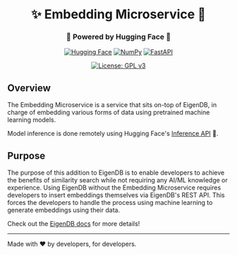 <div align="center">

# ✨ Embedding Microservice 🧠

### 🤗 Powered by Hugging Face 🤗

[![Hugging Face](https://img.shields.io/badge/Hugging%20Face-FFD21E?logo=huggingface&logoColor=000)](#)
[![NumPy](https://img.shields.io/badge/NumPy-4DABCF?logo=numpy&logoColor=fff)](#)
[![FastAPI](https://img.shields.io/badge/FastAPI-009485.svg?logo=fastapi&logoColor=white)](#)

[![License: GPL v3](https://img.shields.io/badge/License-GPLv3-blue.svg)](https://www.gnu.org/licenses/gpl-3.0)

</div>

## Overview

The Embedding Microservice is a service that sits on-top of EigenDB, in charge of embedding various forms of data using pretrained machine learning models.

Model inference is done remotely using Hugging Face's [Inference API](https://huggingface.co/docs/huggingface_hub/en/guides/inference) 🤗.

## Purpose

The purpose of this addition to EigenDB is to enable developers to achieve the benefits of similarity search while not requiring any AI/ML knowledge or experience. Using EigenDB without the Embedding Microservice requires developers to insert embeddings themselves via EigenDB's REST API. This forces the developers to handle the process using machine learning to generate embeddings using their data.

Check out the [EigenDB docs](https://eigendb.mintlify.app/) for more details!

---

Made with ❤️ by developers, for developers.